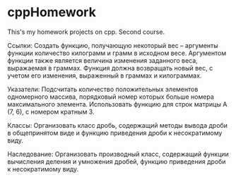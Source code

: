 cppHomework
===========

This's my homework projects on cpp. Second course.

Ссылки:
Создать функцию, получающую некоторый вес – аргументы функции количество килограмм и грамм в исходном весе. 
Аргументом функции также является величина изменения заданного веса, выражаемая в граммах. 
Функция должна возвращать новый вес, с учетом его изменения, выраженный в граммах и килограммах.

Указатели:
Подсчитать количество положительных элементов одномерного массива, 
порядковый номер которых больше номера максимального элемента. 
Использовать функцию для строк матрицы А (7, 6), с номером кратным 3.

Классы:
Организовать класс дробь, содержащий методы вывода дроби в общепринятом виде и 
функцию приведения дроби к несократимому виду.

Наследование:
Организовать производный класс, содержащий функции вычисления деления и умножения дробей, 
функцию приведения дроби к несократимому виду.
